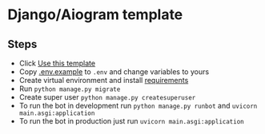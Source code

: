 # Django/Aiogram template

## Steps

- Click [Use this template](https://github.com/malikovss/django-aiogram/generate)
- Copy [.env.example](.env.example) to `.env` and change variables to yours
- Create virtual environment and install [requirements](requirements.txt)
- Run `python manage.py migrate`
- Create super user `python manage.py createsuperuser`
- To run the bot in development run `python manage.py runbot` and `uvicorn main.asgi:application`
- To run the bot in production just run `uvicorn main.asgi:application`